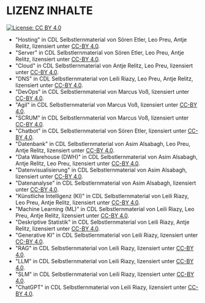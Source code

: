 # LIZENZ INHALTE

[![License: CC BY 4.0](https://img.shields.io/badge/License-CC%20BY%204.0-lightgrey.svg)](https://creativecommons.org/licenses/by/4.0/deed.de)

- "Hosting" in CDL Selbstlernmaterial von Sören Etler, Leo Preu, Antje Relitz, lizensiert unter [CC-BY 4.0](https://creativecommons.org/licenses/by/4.0/deed.de).
- "Server" in CDL Selbstlernmaterial von Sören Etler, Leo Preu, Antje Relitz, lizensiert unter [CC-BY 4.0](https://creativecommons.org/licenses/by/4.0/deed.de).
- "Cloud" in CDL Selbstlernmaterial von Antje Relitz, Leo Preu, lizensiert unter [CC-BY 4.0](https://creativecommons.org/licenses/by/4.0/deed.de).
- "DNS" in CDL Selbstlernmaterial von Leili Riazy, Leo Preu, Antje Relitz, lizensiert unter [CC-BY 4.0](https://creativecommons.org/licenses/by/4.0/deed.de).
- "DevOps" in CDL Selbstlernmaterial von Marcus Voß, lizensiert unter [CC-BY 4.0](https://creativecommons.org/licenses/by/4.0/deed.de).
- "Agil" in CDL Selbstlernmaterial von Marcus Voß, lizensiert unter [CC-BY 4.0](https://creativecommons.org/licenses/by/4.0/deed.de).
- "SCRUM" in CDL Selbstlernmaterial von Marcus Voß, lizensiert unter [CC-BY 4.0](https://creativecommons.org/licenses/by/4.0/deed.de).
- "Chatbot" in CDL Selbstlernmaterial von Sören Etler, lizensiert unter [CC-BY 4.0](https://creativecommons.org/licenses/by/4.0/deed.de).
- "Datenbank" in CDL Selbstlernmaterial von Asim Alsabagh, Leo Preu, Antje Relitz, lizensiert unter [CC-BY 4.0](https://creativecommons.org/licenses/by/4.0/deed.de).
- "Data Warehouse (DWH)" in CDL Selbstlernmaterial von Asim Alsabagh, Antje Relitz, Leo Preu, lizensiert unter [CC-BY 4.0](https://creativecommons.org/licenses/by/4.0/deed.de).
- "Datenvisualisierung" in CDL Selbstlernmaterial von Asim Alsabagh, lizensiert unter [CC-BY 4.0](https://creativecommons.org/licenses/by/4.0/deed.de).
- "Datenanalyse" in CDL Selbstlernmaterial von Asim Alsabagh, lizensiert unter [CC-BY 4.0](https://creativecommons.org/licenses/by/4.0/deed.de).
- "Künstliche Intelligenz (KI)" in CDL Selbstlernmaterial von Leili Riazy, Leo Preu, Antje Relitz, lizensiert unter [CC-BY 4.0](https://creativecommons.org/licenses/by/4.0/deed.de).
- "Machine Learning (ML)" in CDL Selbstlernmaterial von Leili Riazy, Leo Preu, Antje Relitz, lizensiert unter [CC-BY 4.0](https://creativecommons.org/licenses/by/4.0/deed.de).
- "Deskriptive Statistik" in CDL Selbstlernmaterial von Leili Riazy, Antje Relitz, lizensiert unter [CC-BY 4.0](https://creativecommons.org/licenses/by/4.0/deed.de).
- "Generative KI" in CDL Selbstlernmaterial von Leili Riazy, lizensiert unter [CC-BY 4.0](https://creativecommons.org/licenses/by/4.0/deed.de).
- "RAG" in CDL Selbstlernmaterial von Leili Riazy, lizensiert unter [CC-BY 4.0](https://creativecommons.org/licenses/by/4.0/deed.de).
- "LLM" in CDL Selbstlernmaterial von Leili Riazy, lizensiert unter [CC-BY 4.0](https://creativecommons.org/licenses/by/4.0/deed.de).
- "SLM" in CDL Selbstlernmaterial von Leili Riazy, lizensiert unter [CC-BY 4.0](https://creativecommons.org/licenses/by/4.0/deed.de).
- "ChatGPT" in CDL Selbstlernmaterial von Leili Riazy, lizensiert unter [CC-BY 4.0](https://creativecommons.org/licenses/by/4.0/deed.de).
